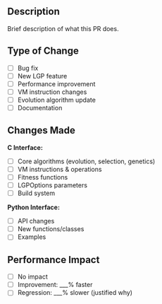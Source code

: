 ## Description
Brief description of what this PR does.

## Type of Change
- [ ] Bug fix
- [ ] New LGP feature 
- [ ] Performance improvement
- [ ] VM instruction changes
- [ ] Evolution algorithm update
- [ ] Documentation

## Changes Made
**C Interface:**
- [ ] Core algorithms (evolution, selection, genetics)
- [ ] VM instructions & operations
- [ ] Fitness functions
- [ ] LGPOptions parameters
- [ ] Build system

**Python Interface:**
- [ ] API changes
- [ ] New functions/classes
- [ ] Examples

## Performance Impact
- [ ] No impact
- [ ] Improvement: ___% faster
- [ ] Regression: ___% slower (justified why)